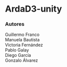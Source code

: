 # ArdaD3-unity
### Autores
Guillermo Franco  
Manuela Bautista  
Victoria Fernández  
Pablo Galay  
Diego García  
Gonzalo Álvarez  
